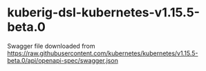 # kuberig-dsl-kubernetes-v1.15.5-beta.0

Swagger file downloaded from https://raw.githubusercontent.com/kubernetes/kubernetes/v1.15.5-beta.0/api/openapi-spec/swagger.json
